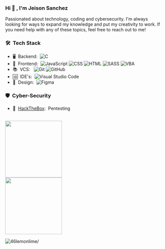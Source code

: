 ### Hi 👋 , I'm Jeison Sanchez

Passionated about technology, coding and cybersecurity.  I'm always looking for ways to expand my knowledge and put my creativity to work. If you need help with any of these topics, feel free to reach out to me!

### 🛠 &nbsp;Tech Stack

- 🖥️ &nbsp;Backend:&nbsp;
  ![C](https://img.shields.io/badge/C-0A1A2F?style=flat&&logo=c&logoColor=00599C)
- 👀 &nbsp;Frontend:&nbsp;
  ![JavaScript](https://img.shields.io/badge/-JavaScript-0A1A2F?style=flat&logo=javascript)
  ![CSS](https://img.shields.io/badge/CSS3-0A1A2F?style=flat&logo=css3&logoColor=1572B6)
  ![HTML](https://img.shields.io/badge/HTML5-0A1A2F?style=flat&logo=html5&logoColor=E34F26)
  ![SASS](https://img.shields.io/badge/Sass-0A1A2F?style=flat&logo=sass&logoColor=CC6699)
  ![VBA](https://img.shields.io/badge/VBA-0A1A2F?style=flat&logo=microsoft-excel&logoColor=217346)
- 📚 &nbsp;VCS: &nbsp;
  ![Git](https://img.shields.io/badge/-Git-0A1A2F?style=flat&logo=git)
  ![GitHub](https://img.shields.io/badge/-GitHub-0A1A2F?style=flat&logo=github)
- 🆔 &nbsp;IDE's:&nbsp;
  ![Visual Studio Code](https://img.shields.io/badge/-Visual%20Studio%20Code-0A1A2F?style=flat&logo=visual-studio-code&logoColor=007ACC)
- 🎨 &nbsp;Design:&nbsp;
  ![Figma](https://img.shields.io/badge/-Figma-0A1A2F?style=flat&logo=figma)

### 🛡️ &nbsp;Cyber-Security
- 👤 &nbsp;[HackTheBox](https://app.hackthebox.com/users/1451973):&nbsp; Pentesting

<br/>

<a href="https://github.com/46lemonlime">
<img height="180em" src="https://github-readme-stats.vercel.app/api?username=46lemonlime&show_icons=true&card_width=400&hide_border=true&title_color=f4f4f4&icon_color=00d8fd&bg_color=0A1A2F&text_color=a3a8c3&hide=contribs" />
</a>
<br />
<a href="https://github.com/46lemonlime">
<img height="180em" src="https://github-readme-stats.vercel.app/api/top-langs/?username=46lemonlime&show_icons=true&card_width=400&hide_border=true&title_color=f4f4f4&icon_color=00d8fd&bg_color=0A1A2F&text_color=a3a8c3&hide=contribs" />
</a>

<p align="left"> <img src=https://komarev.com/ghpvc/?username=46lemonlime alt=46lemonlime/> </p>
